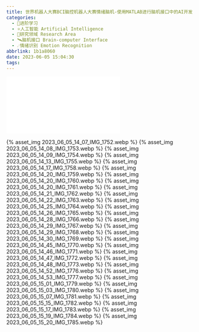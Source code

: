 ```yaml
---
title: 世界机器人大赛BCI脑控机器人大赛情绪脑机-使用MATLAB进行脑机接口中的AI开发
categories:
  - 🌙进阶学习
  - ⭐人工智能 Artificial Intelligence
  - 💫研究领域 Research Area
  - 🛰️脑机接口 Brain-computer Interface
  - ☄️情绪识别 Emotion Recognition
abbrlink: 1b1a8060
date: 2023-06-05 15:04:30
tags:
---
```


<iframe src="//player.bilibili.com/player.html?aid=912350456&bvid=BV1PM4y1n7n3&cid=1162610167&page=1" scrolling="no" border="0" frameborder="no" framespacing="0" allowfullscreen="true"> </iframe>

<!--more-->

{% asset_img 2023_06_05_14_07_IMG_1752.webp %}
{% asset_img 2023_06_05_14_08_IMG_1753.webp %}
{% asset_img 2023_06_05_14_09_IMG_1754.webp %}
{% asset_img 2023_06_05_14_13_IMG_1755.webp %}
{% asset_img 2023_06_05_14_17_IMG_1758.webp %}
{% asset_img 2023_06_05_14_20_IMG_1759.webp %}
{% asset_img 2023_06_05_14_20_IMG_1760.webp %}
{% asset_img 2023_06_05_14_20_IMG_1761.webp %}
{% asset_img 2023_06_05_14_21_IMG_1762.webp %}
{% asset_img 2023_06_05_14_22_IMG_1763.webp %}
{% asset_img 2023_06_05_14_25_IMG_1764.webp %}
{% asset_img 2023_06_05_14_26_IMG_1765.webp %}
{% asset_img 2023_06_05_14_28_IMG_1766.webp %}
{% asset_img 2023_06_05_14_29_IMG_1767.webp %}
{% asset_img 2023_06_05_14_29_IMG_1768.webp %}
{% asset_img 2023_06_05_14_30_IMG_1769.webp %}
{% asset_img 2023_06_05_14_45_IMG_1770.webp %}
{% asset_img 2023_06_05_14_46_IMG_1771.webp %}
{% asset_img 2023_06_05_14_47_IMG_1772.webp %}
{% asset_img 2023_06_05_14_48_IMG_1773.webp %}
{% asset_img 2023_06_05_14_52_IMG_1776.webp %}
{% asset_img 2023_06_05_14_53_IMG_1777.webp %}
{% asset_img 2023_06_05_15_01_IMG_1779.webp %}
{% asset_img 2023_06_05_15_03_IMG_1780.webp %}
{% asset_img 2023_06_05_15_07_IMG_1781.webp %}
{% asset_img 2023_06_05_15_15_IMG_1782.webp %}
{% asset_img 2023_06_05_15_17_IMG_1783.webp %}
{% asset_img 2023_06_05_15_19_IMG_1784.webp %}
{% asset_img 2023_06_05_15_20_IMG_1785.webp %}
